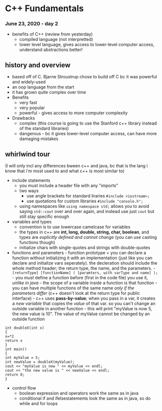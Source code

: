 # C++ Fundamentals
### June 23, 2020 - day 2

- benefits of C++ (review from yesterday)
	- compiled language (not interpretted)
	- lower level language, gives access to lower-level computer access, understand abstractions better!

## history and overview
- based off of C. Bjarne Stroustrup chose to build off C bc it was powerful and widely-used
- an oop language from the start
- it has grown quite complex over time
- Benefits
	- very fast
	- very popular
	- powerful - gives access to more computer complexity
- Drawbacks
	- complex (this course is going to use the Stanford c++ library instead of the standard libraries)
	- dangerous - bc it gives lower-level computer access, can have more damaging mistakes

## whirlwind tour
(I will only incl any differences bween c++ and java, bc that is the lang i know that i'm most used to and what c++ is most similar to)
- include statements
	- you must include a header file with any "imports"
	- two ways
		- use angle brackets for standard liraries `#include <iostream>;`
		- use quotations for  custom libraries `#include "console.h";`
	- using namespaces like `using namespace std;` allows you to avoid saying `std::cout` over and over again, and instead use just `cout` but still stay specific enough
- variables and types
	- convention is to use lowercase camelcase for variables 
	- the types in c++ are **int, long, double, string, char, boolean**, and types are *explicitly defined and cannot change* (you can use casting functions though)
	- initialize chars with single-quotes and strings with double-quotes
- functions and parameters
		- function prototype = you can declare a function without initializing it with an implementation (just like you can declare and initialize vars seperately). the decleration should include the whole method header; the return type, the name, and the parameters.
			- ` [returnType] [functionName] ( [paramters, with varType and name] );`
		- you *must* define a function before (first in the code file) you use it, *unlike in java*
		- the scope of a variable inside a function is that function
		- you can have multiple functions of the same name *only if the parameters differ* (c++ doesn't look at the return type for public interface)
		- c++ uses **pass-by-value**; when you pass in a var, it creates a *new variable* that copies the *value* of that var. so you can't change an outside variable in another function
			- this will print "myValue is now 5, the new value is 10". The value of myValue cannot be changed by an outside function
		
	
```
int doubleX(int x)
{
x=*2
return x
}
int main()
{
int myValue = 5;
int newValue = doubleX(myValue);
cout << "myValue is now " << myValue << endl;
cout << "the new value is " << newValue << endl;
return 0;
}
```
			
- control flow
	- boolean expression and operators work the same as in java
	- conditional if and ifelsestatements look the same as in java, so do while and for loops
